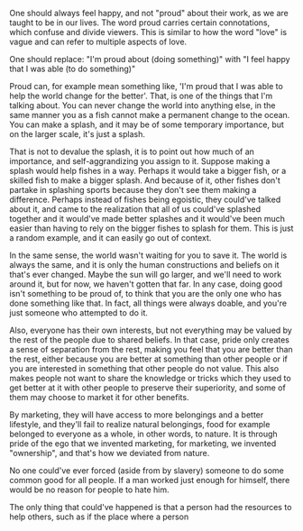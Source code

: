 One should always feel happy, and not "proud" about their work, as we are taught to be in our lives. The word proud carries certain connotations, which confuse and divide viewers. This is similar to how the word "love" is vague and can refer to multiple aspects of love.

One should replace:
"I'm proud about (doing something)" with
"I feel happy that I was able (to do something)"

Proud can, for example mean something like, 'I'm proud that I was able to help the world change for the better'. That, is one of the things that I'm talking about. You can never change the world into anything else, in the same manner you as a fish cannot make a permanent change to the ocean. You can make a splash, and it may be of some temporary importance, but on the larger scale, it's just a splash.

That is not to devalue the splash, it is to point out how much of an importance, and self-aggrandizing you assign to it. Suppose making a splash would help fishes in a way. Perhaps it would take a bigger fish, or a skilled fish to make a bigger splash. And because of it, other fishes don't partake in splashing sports because they don't see them making a difference. Perhaps instead of fishes being egoistic, they could've talked about it, and came to the realization that all of us could've splashed together and it would've made better splashes and it would've been much easier than having to rely on the bigger fishes to splash for them. This is just a random example, and it can easily go out of context.

In the same sense, the world wasn't waiting for you to save it. The world is always the same, and it is only the human constructions and beliefs on it that's ever changed. Maybe the sun will go larger, and we'll need to work around it, but for now, we haven't gotten that far. In any case, doing good isn't something to be proud of, to think that you are the only one who has done something like that. In fact, all things were always doable, and you're just someone who attempted to do it.

Also, everyone has their own interests, but not everything may be valued by the rest of the people due to shared beliefs. In that case, pride only creates a sense of separation from the rest, making you feel that you are better than the rest, either because you are better at something than other people or if you are interested in something that other people do not value. This also makes people not want to share the knowledge or tricks which they used to get better at it with other people to preserve their superiority, and some of them may choose to market it for other benefits.

By marketing, they will have access to more belongings and a better lifestyle, and they'll fail to realize natural belongings, food for example belonged to everyone as a whole, in other words, to nature. It is through pride of the ego that we invented marketing, for marketing, we invented "ownership", and that's how we deviated from nature.

No one could've ever forced (aside from by slavery) someone to do some common good for all people. If a man worked just enough for himself, there would be no reason for people to hate him.

The only thing that could've happened is that a person had the resources to help others, such as if the place where a person